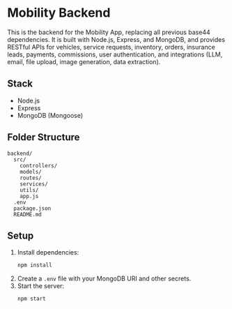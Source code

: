 # Mobility Backend

This is the backend for the Mobility App, replacing all previous base44 dependencies. It is built with Node.js, Express, and MongoDB, and provides RESTful APIs for vehicles, service requests, inventory, orders, insurance leads, payments, commissions, user authentication, and integrations (LLM, email, file upload, image generation, data extraction).

## Stack

- Node.js
- Express
- MongoDB (Mongoose)

## Folder Structure

```
backend/
  src/
    controllers/
    models/
    routes/
    services/
    utils/
    app.js
  .env
  package.json
  README.md
```

## Setup

1. Install dependencies:
   ```bash
   npm install
   ```
2. Create a `.env` file with your MongoDB URI and other secrets.
3. Start the server:
   ```bash
   npm start
   ```
